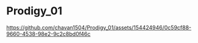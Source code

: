 # Prodigy_01

https://github.com/chavan1504/Prodigy_01/assets/154424946/0c59cf88-9660-4538-98e2-9c2c8bd0f46c

